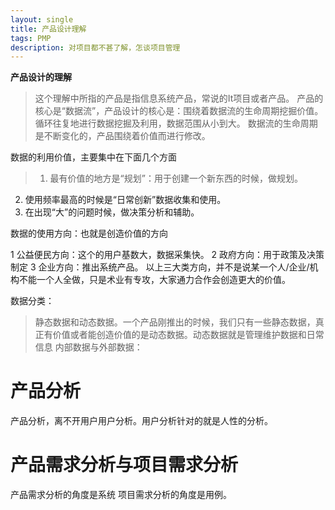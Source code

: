 ```yaml
---
layout: single
title: 产品设计理解
tags: PMP
description: 对项目都不甚了解，怎谈项目管理
---
```


**产品设计的理解**
> 这个理解中所指的产品是指信息系统产品，常说的It项目或者产品。
产品的核心是“数据流”，产品设计的核心是：围绕着数据流的生命周期挖掘价值。循环往复地进行数据挖掘及利用，数据范围从小到大。
数据流的生命周期是不断变化的，产品围绕着价值而进行修改。

数据的利用价值，主要集中在下面几个方面
> 1. 最有价值的地方是“规划”：用于创建一个新东西的时候，做规划。
2. 使用频率最高的时候是“日常创新”数据收集和使用。
3. 在出现“大”的问题时候，做决策分析和辅助。

数据的使用方向：也就是创造价值的方向
> 
1 公益便民方向：这个的用户基数大，数据采集快。
2 政府方向：用于政策及决策制定
3 企业方向：推出系统产品。
以上三大类方向，并不是说某一个人/企业/机构不能一个人全做，只是术业有专攻，大家通力合作会创造更大的价值。


数据分类：
> 静态数据和动态数据。一个产品刚推出的时候，我们只有一些静态数据，真正有价值或者能创造价值的是动态数据。动态数据就是管理维护数据和日常信息
> 内部数据与外部数据：

# 产品分析
产品分析，离不开用户用户分析。用户分析针对的就是人性的分析。

# 产品需求分析与项目需求分析
产品需求分析的角度是系统
项目需求分析的角度是用例。